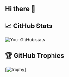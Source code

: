 ## Hi there 👋

## 📈 GitHub Stats

![Your GitHub stats](https://github-readme-stats.vercel.app/api?username=Mnemovate&show_icons=true&theme=radical)

## 🏆 GitHub Trophies

[![trophy](https://github-profile-trophy.vercel.app/?username=Mnemovate&theme=onedark)]
